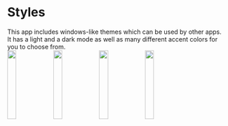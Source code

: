 # Styles
This app includes windows-like themes which can be used by other apps.  
It has a light and a dark mode as well as many different accent colors for you to choose from.  
<img src="https://raw.githubusercontent.com/windowsexperience/styles/master/preview1.jpg" width="20%" />
<img src="https://raw.githubusercontent.com/windowsexperience/styles/master/preview2.jpg" width="20%" />
<img src="https://raw.githubusercontent.com/windowsexperience/styles/master/preview3.jpg" width="20%" />
<img src="https://raw.githubusercontent.com/windowsexperience/styles/master/preview4.jpg" width="20%" />
